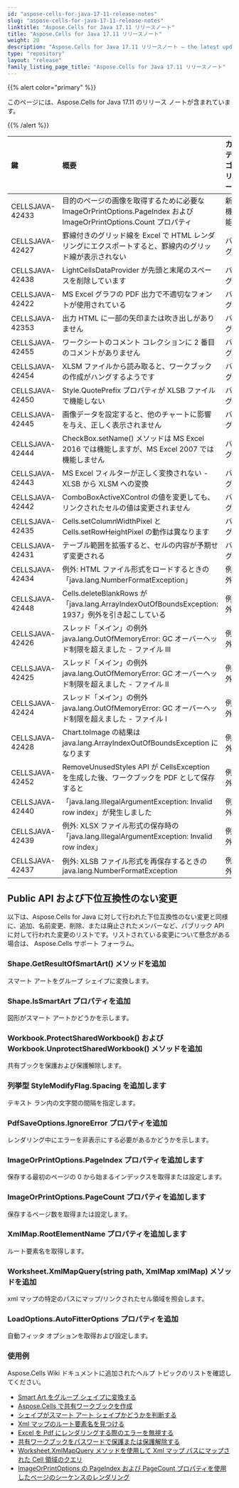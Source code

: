 ```yaml
---
id: "aspose-cells-for-java-17-11-release-notes"
slug: "aspose-cells-for-java-17-11-release-notes"
linktitle: "Aspose.Cells for Java 17.11 リリースノート"
title: "Aspose.Cells for Java 17.11 リリースノート"
weight: 20
description: "Aspose.Cells for Java 17.11 リリースノート – the latest updates and fixes."
type: "repository"
layout: "release"
family_listing_page_title: "Aspose.Cells for Java 17.11 リリースノート"
---
```

{{% alert color="primary" %}} 

このページには、Aspose.Cells for Java 17.11 のリリース ノートが含まれています。

{{% /alert %}} 

|**鍵**|**概要**|**カテゴリー**|
|:- |:- |:- |
|CELLSJAVA-42433|目的のページの画像を取得するために必要な ImageOrPrintOptions.PageIndex および ImageOrPrintOptions.Count プロパティ|新機能|
|CELLSJAVA-42427|罫線付きのグリッド線を Excel で HTML レンダリングにエクスポートすると、罫線内のグリッド線が表示されない|バグ|
|CELLSJAVA-42438|LightCellsDataProvider が先頭と末尾のスペースを削除しています|バグ|
|CELLSJAVA-42422|MS Excel グラフの PDF 出力で不適切なフォントが使用されている|バグ|
|CELLSJAVA-42353|出力 HTML に一部の矢印または吹き出しがありません|バグ|
|CELLSJAVA-42455|ワークシートのコメント コレクションに 2 番目のコメントがありません|バグ|
|CELLSJAVA-42454|XLSM ファイルから読み取ると、ワークブックの作成がハングするようです|バグ|
|CELLSJAVA-42450|Style.QuotePrefix プロパティが XLSB ファイルで機能しない|バグ|
|CELLSJAVA-42445|画像データを設定すると、他のチャートに影響を与え、正しく表示されません|バグ|
|CELLSJAVA-42444|CheckBox.setName() メソッドは MS Excel 2016 では機能しますが、MS Excel 2007 では機能しません|バグ|
|CELLSJAVA-42443|MS Excel フィルターが正しく変換されない - XLSB から XLSM への変換|バグ|
|CELLSJAVA-42442|ComboBoxActiveXControl の値を変更しても、リンクされたセルの値は変更されません|バグ|
|CELLSJAVA-42435|Cells.setColumnWidthPixel と Cells.setRowHeightPixel の動作は異なります|バグ|
|CELLSJAVA-42431|テーブル範囲を拡張すると、セルの内容が予期せず変更される|バグ|
|CELLSJAVA-42434|例外: HTML ファイル形式をロードするときの「java.lang.NumberFormatException」|例外|
|CELLSJAVA-42448|Cells.deleteBlankRows が「java.lang.ArrayIndexOutOfBoundsException: 1937」例外を引き起こしている|例外|
|CELLSJAVA-42426|スレッド「メイン」の例外 java.lang.OutOfMemoryError: GC オーバーヘッド制限を超えました - ファイル III|例外|
|CELLSJAVA-42425|スレッド「メイン」の例外 java.lang.OutOfMemoryError: GC オーバーヘッド制限を超えました - ファイル II|例外|
|CELLSJAVA-42424|スレッド「メイン」の例外 java.lang.OutOfMemoryError: GC オーバーヘッド制限を超えました - ファイル I|例外|
|CELLSJAVA-42428|Chart.toImage の結果は java.lang.ArrayIndexOutOfBoundsException になります|例外|
|CELLSJAVA-42452|RemoveUnusedStyles API が CellsException を生成した後、ワークブックを PDF として保存すると|例外|
|CELLSJAVA-42440|「java.lang.IllegalArgumentException: Invalid row index」が発生しました|例外|
|CELLSJAVA-42439|例外: XLSX ファイル形式の保存時の「java.lang.IllegalArgumentException: Invalid row index」|例外|
|CELLSJAVA-42437|例外: XLSB ファイル形式を再保存するときの java.lang.NumberFormatException|例外|
## **Public API および下位互換性のない変更**
以下は、Aspose.Cells for Java に対して行われた下位互換性のない変更と同様に、追加、名前変更、削除、または廃止されたメンバーなど、パブリック API に対して行われた変更のリストです。リストされている変更について懸念がある場合は、 Aspose.Cells サポート フォーラム。
### **Shape.GetResultOfSmartArt() メソッドを追加**
スマート アートをグループ シェイプに変換します。
### **Shape.IsSmartArt プロパティを追加**
図形がスマート アートかどうかを示します。
### **Workbook.ProtectSharedWorkbook() および Workbook.UnprotectSharedWorkbook() メソッドを追加**
共有ブックを保護および保護解除します。
### **列挙型 StyleModifyFlag.Spacing を追加します**
テキスト ラン内の文字間の間隔を指定します。
### **PdfSaveOptions.IgnoreError プロパティを追加**
レンダリング中にエラーを非表示にする必要があるかどうかを示します。
### **ImageOrPrintOptions.PageIndex プロパティを追加します**
保存する最初のページの 0 から始まるインデックスを取得または設定します。
### **ImageOrPrintOptions.PageCount プロパティを追加します**
保存するページ数を取得または設定します。
### **XmlMap.RootElementName プロパティを追加します**
ルート要素名を取得します。
### **Worksheet.XmlMapQuery(string path, XmlMap xmlMap) メソッドを追加**
xml マップの特定のパスにマップ/リンクされたセル領域を照会します。
### **LoadOptions.AutoFitterOptions プロパティを追加**
自動フィッタ オプションを取得および設定します。


### **使用例**
Aspose.Cells Wiki ドキュメントに追加されたヘルプ トピックのリストを確認してください。

- [Smart Art をグループ シェイプに変換する](https://docs.aspose.com/cells/ja/java/convert-the-smart-art-to-group-shape/)
- [Aspose.Cells で共有ワークブックを作成](https://docs.aspose.com/cells/ja/java/create-shared-workbook-with-aspose-cells/)
- [シェイプがスマート アート シェイプかどうかを判断する](https://docs.aspose.com/cells/ja/java/determine-if-shape-is-smart-art-shape/)
- [Xml マップのルート要素名を見つける](https://docs.aspose.com/cells/ja/java/find-the-root-element-name-of-xml-map/)
- [Excel を Pdf にレンダリングする際のエラーを無視する](https://docs.aspose.com/cells/ja/java/ignore-errors-while-rendering-excel-to-pdf/)
- [共有ワークブックをパスワードで保護または保護解除する](https://docs.aspose.com/cells/ja/java/password-protect-or-unprotect-the-shared-workbook/)
- [Worksheet.XmlMapQuery メソッドを使用して Xml マップ パスにマップされた Cell 領域のクエリ](https://docs.aspose.com/cells/ja/java/query-cell-areas-mapped-to-xml-map-path-using-worksheet-xmlmapquery-method/)
- [ImageOrPrintOptions の PageIndex および PageCount プロパティを使用したページのシーケンスのレンダリング](https://docs.aspose.com/cells/ja/java/render-sequence-of-pages-using-pageindex-and-pagecount-properties-of-imageorprintoptions/)
